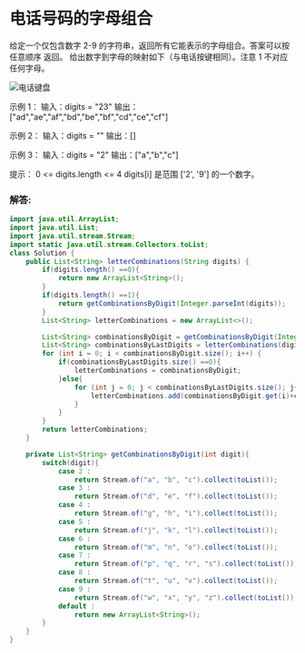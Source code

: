 # 电话号码的字母组合
给定一个仅包含数字 2-9 的字符串，返回所有它能表示的字母组合。答案可以按 任意顺序 返回。
给出数字到字母的映射如下（与电话按键相同）。注意 1 不对应任何字母。

![电话键盘](https://assets.leetcode-cn.com/aliyun-lc-upload/original_images/17_telephone_keypad.png)

示例 1：
输入：digits = "23"
输出：["ad","ae","af","bd","be","bf","cd","ce","cf"]

示例 2：
输入：digits = ""
输出：[]

示例 3：
输入：digits = "2"
输出：["a","b","c"]

提示：
0 <= digits.length <= 4
digits[i] 是范围 ['2', '9'] 的一个数字。

### 解答:
```java
import java.util.ArrayList;
import java.util.List;
import java.util.stream.Stream;
import static java.util.stream.Collectors.toList;
class Solution {
    public List<String> letterCombinations(String digits) {
        if(digits.length() ==0){
            return new ArrayList<String>();
        }
        if(digits.length() ==1){
            return getCombinationsByDigit(Integer.parseInt(digits));
        }
        List<String> letterCombinations = new ArrayList<>();

        List<String> combinationsByDigit = getCombinationsByDigit(Integer.parseInt(digits.substring(0,1)));
        List<String> combinationsByLastDigits = letterCombinations(digits.substring(1, digits.length()));
        for (int i = 0; i < combinationsByDigit.size(); i++) {
            if(combinationsByLastDigits.size() ==0){
                letterCombinations = combinationsByDigit;
            }else{
                for (int j = 0; j < combinationsByLastDigits.size(); j++) {
                    letterCombinations.add(combinationsByDigit.get(i)+combinationsByLastDigits.get(j));
                }
            }
        }
        return letterCombinations;
    }

    private List<String> getCombinationsByDigit(int digit){
        switch(digit){
            case 2 :
                return Stream.of("a", "b", "c").collect(toList());
            case 3 :
                return Stream.of("d", "e", "f").collect(toList());
            case 4 :
                return Stream.of("g", "h", "i").collect(toList());
            case 5 :
                return Stream.of("j", "k", "l").collect(toList());
            case 6 :
                return Stream.of("m", "n", "o").collect(toList());
            case 7 :
                return Stream.of("p", "q", "r", "s").collect(toList());
            case 8 :
                return Stream.of("t", "u", "v").collect(toList());
            case 9 :
                return Stream.of("w", "x", "y", "z").collect(toList());
            default :
                return new ArrayList<String>();
        }
    }
}
```
